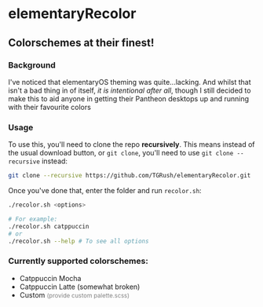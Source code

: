 # elementaryRecolor
## Colorschemes at their finest!

### Background

I've noticed that elementaryOS theming was quite...lacking. And whilst that isn't a bad thing in of itself, *it is intentional after all*, though I still decided to make this to aid anyone in getting their Pantheon desktops up and running with their favourite colors

### Usage

To use this, you'll need to clone the repo **recursively**. This means instead of the usual download button, or `git clone`, you'll need to use `git clone --recursive` instead:
```bash
git clone --recursive https://github.com/TGRush/elementaryRecolor.git
```

Once you've done that, enter the folder and run `recolor.sh`:
```bash
./recolor.sh <options>

# For example:
./recolor.sh catppuccin
# or
./recolor.sh --help # To see all options
```

### Currently supported colorschemes:

- Catppuccin Mocha
- Catppuccin Latte (somewhat broken)
- Custom <span style="font-size:12px;color:grey;">(provide custom palette.scss)</span>

